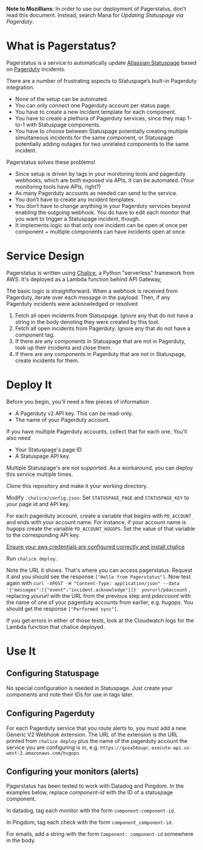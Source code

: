 **Note to Mozillians**: In order to use our deployment of Pagerstatus, don't read this document. Instead, search Mana for _Updating Statuspage via Pagerduty_.

# What is Pagerstatus?

Pagerstatus is a service to automatically update [Atlassian Statuspage](https://www.statuspage.io/) based on [Pagerduty](https://www.pagerduty.com/) incidents.

There are a number of frustrating aspects to Statuspage’s built-in Pagerduty integration.

* None of the setup can be automated.
* You can only connect one Pagerduty account per status page.
* You have to create a new incident template for each component.
* You have to create a plethora of Pagerduty services, since they map 1-to-1 with Statuspage components.
* You have to choose between Statuspage potentially creating multiple simultaneous incidents for the same component, or Statuspage potentially adding outages for two unrelated components to the same incident.

Pagerstatus solves these problems!

* Since setup is driven by tags in your monitoring tools and pagerduty webhooks, which are both exposed via APIs, it can be automated. (Your monitoring tools have APIs, right?)
* As many Pagerduty accounts as needed can send to the service.
* You don’t have to create any incident templates.
* You don’t have to change anything in your Pagerduty services beyond enabling the outgoing webhook. You do have to edit each monitor that you want to trigger a Statuspage incident, though.
* It implements logic so that only one incident can be open at once per component + multiple components can have incidents open at once.

# Service Design

Pagerstatus is written using [Chalice](https://github.com/aws/chalice), a Python "serverless" framework from AWS. It's deployed as a Lambda function behind API Gateway,

The basic logic is straightforward. When a webhook is received from Pagerduty, iterate over each message in the payload. Then, if any Pagerduty incidents were acknowledged or resolved

1. Fetch all open incidents from Statuspage. Ignore any that do not have a string in the body denoting they were created by this tool.
1. Fetch all open incidents from Pagerduty. Ignore any that do not have a component tag.
1. If there are any components in Statuspage that are not in Pagerduty, look up their incidents and close them.
1. If there are any components in Pagerduty that are not in Statuspage, create incidents for them.


# Deploy It

Before you begin, you'll need a few pieces of information

* A Pagerduty v2 API key. This can be read-only.
* The name of your Pagerduty account.

If you have multiple Pagerduty accounts, collect that for each one. You'll also need

* Your Statuspage's page ID
* A Statuspage API key.

Multiple Statuspage's are not supported. As a workaround, you can deploy this service multiple times.

Clone this repository and make it your working directory.

Modify `.chalice/config.json`. Set `STATUSPAGE_PAGE` and `STATUSPAGE_KEY` to your page id and API key.

For each pagerduty account, create a variable that begins with `PD_ACCOUNT_` and ends with your account name. For instance, if your account name is _hugops_ create the variable `PD_ACCOUNT_HUGOPS`. Set the value of that variable to the corresponding API key.

[Ensure your aws credentials are configured correctly and install chalice](http://chalice.readthedocs.io/en/latest/quickstart.html)

Run `chalice deploy`.

Note the URL it shows. That's where you can access pagerstatus. Request it and you should see the response `["Hello from Pagerstatus"]`. Now test again with `curl -XPOST -H "Content-Type: application/json" --data '{"messages":[{"event":"incident.acknowledge"}]}' yoururl/pdaccount` , replacing _yoururl_ with the URL from the previous step and _pdaccount_ with the name of one of your pagerduty accounts from earlier, e.g. _hugops_. You should get the response `["Performed sync"]`.

If you get errors in either of those tests, look at the Cloudwatch logs for the Lambda function that chalice deployed.

# Use It

## Configuring Statuspage

No special configuration is needed in Statuspage. Just create your components and note their IDs for use in tags later.

## Configuring Pagerduty

For each Pagerduty service that you route alerts to, you must add a new Generic V2 Webhook extension. The URL of the extension is the URL printed from `chalice deploy` plus the name of the pagerduty account the service you are configuring is in, e.g. `https://qxea58oupc.execute-api.us-west-2.amazonaws.com/hugops`

## Configuring your monitors (alerts)

Pagerstatus has been tested to work with Datadog and Pingdom. In the examples below, replace _component-id_ with the ID of a statuspage component.

In datadog, tag each monitor with the form `component:component-id`.

In Pingdom, tag each check with the form `component_component-id`.

For emails, add a string with the form `Component: component-id` somewhere in the body.
